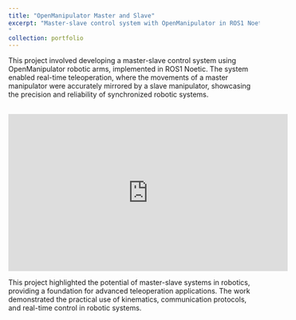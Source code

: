 ```yaml
---
title: "OpenManipulator Master and Slave"
excerpt: "Master-slave control system with OpenManipulator in ROS1 Noetic <br/> ![5215508693569891520](https://github.com/user-attachments/assets/44c2f438-e801-4dd4-9fbc-7220b6ebe9bc)
"
collection: portfolio
---
```


This project involved developing a master-slave control system using OpenManipulator robotic arms, implemented in ROS1 Noetic. The system enabled real-time teleoperation, where the movements of a master manipulator were accurately mirrored by a slave manipulator, showcasing the precision and reliability of synchronized robotic systems.
    
<br/>

<iframe width="560" height="315" src="https://www.youtube.com/embed/d7HouiMMz5A?si=mwDJIc5HCv36NbjN" title="YouTube video player" frameborder="0" allow="accelerometer; autoplay; clipboard-write; encrypted-media; gyroscope; picture-in-picture; web-share" referrerpolicy="strict-origin-when-cross-origin" allowfullscreen></iframe>

<br/>

This project highlighted the potential of master-slave systems in robotics, providing a foundation for advanced teleoperation applications. The work demonstrated the practical use of kinematics, communication protocols, and real-time control in robotic systems.
